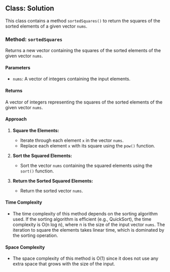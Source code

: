 ## Class: Solution

This class contains a method `sortedSquares()` to return the squares of the sorted elements of a given vector `nums`.

### Method: `sortedSquares`

Returns a new vector containing the squares of the sorted elements of the given vector `nums`.

#### Parameters

- `nums`: A vector of integers containing the input elements.

#### Returns

A vector of integers representing the squares of the sorted elements of the given vector `nums`.

#### Approach

1. **Square the Elements:**
   - Iterate through each element `x` in the vector `nums`.
   - Replace each element `x` with its square using the `pow()` function.

2. **Sort the Squared Elements:**
   - Sort the vector `nums` containing the squared elements using the `sort()` function.

3. **Return the Sorted Squared Elements:**
   - Return the sorted vector `nums`.

#### Time Complexity
- The time complexity of this method depends on the sorting algorithm used. If the sorting algorithm is efficient (e.g., QuickSort), the time complexity is O(n log n), where n is the size of the input vector `nums`. The iteration to square the elements takes linear time, which is dominated by the sorting operation.

#### Space Complexity
- The space complexity of this method is O(1) since it does not use any extra space that grows with the size of the input.
